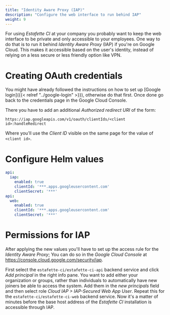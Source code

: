 ```yaml
---
title: "Identity Aware Proxy (IAP)"
description: "Configure the web interface to run behind IAP"
weight: 9
---
```


For using _Estafette CI_ at your company you probably want to keep the web interface to be private and only accessible to your employees. One way to do that is to run it behind _Identity Aware Proxy_ (IAP) if you're on Google Cloud. This makes it accessible based on the user's identity, instead of relying on a less secure or less friendly option like VPN.

# Creating OAuth credentials

You might have already followed the instructions on how to set up [Google login]({{< relref "../google-login" >}}), otherwise do that first. Once done go back to the credentials page in the Google Cloud Console.

There you have to add an additional _Authorized redirect URI_ of the form:

```
https://iap.googleapis.com/v1/oauth/clientIds/<client id>:handleRedirect
```

Where you'll use the _Client ID_ visible on the same page for the value of `<client id>`.

# Configure Helm values

```yaml
api:
  iap:
    enabled: true
    clientId: '***.apps.googleusercontent.com'
    clientSecret: '***'
api:
  web:
    enabled: true
    clientId: '***.apps.googleusercontent.com'
    clientSecret: '***'
```

# Permissions for IAP

After applying the new values you'll have to set up the access rule for the _Identity Aware Proxy_; You can do so in the _Google Cloud Console_ at https://console.cloud.google.com/security/iap.

First select the `estafette-ci/estafette-ci-api` backend service and click _Add principal_ in the right info pane. You want to add either your organization or groups, rather than individuals to automatically have new joiners be able to access the system. Add them in the _new principals_ field and then select role _Cloud IAP > IAP-Secured Web App User_. Repeat this for the `estafette-ci/estafette-ci-web` backend service. Now it's a matter of minutes before the base host address of the _Estafette CI_ installation is accessible through IAP.